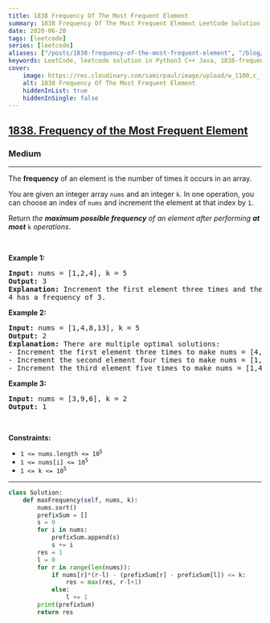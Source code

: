 ```yaml
---
title: 1838 Frequency Of The Most Frequent Element
summary: 1838 Frequency Of The Most Frequent Element LeetCode Solution Explained
date: 2020-06-20
tags: [leetcode]
series: [leetcode]
aliases: ["/posts/1838-frequency-of-the-most-frequent-element", "/blog/posts/1838-frequency-of-the-most-frequent-element", "/1838-frequency-of-the-most-frequent-element"]
keywords: LeetCode, leetcode solution in Python3 C++ Java, 1838-frequency-of-the-most-frequent-element solution
cover:
    image: https://res.cloudinary.com/samirpaul/image/upload/w_1100,c_fit,co_rgb:FFFFFF,l_text:Arial_70_bold:1838 Frequency Of The Most Frequent Element/problem-solving.webp
    alt: 1838 Frequency Of The Most Frequent Element
    hiddenInList: true
    hiddenInSingle: false
---
```



<h2><a href="https://leetcode.com/problems/frequency-of-the-most-frequent-element/">1838. Frequency of the Most Frequent Element</a></h2><h3>Medium</h3><hr><div><p>The <strong>frequency</strong> of an element is the number of times it occurs in an array.</p>

<p>You are given an integer array <code>nums</code> and an integer <code>k</code>. In one operation, you can choose an index of <code>nums</code> and increment the element at that index by <code>1</code>.</p>

<p>Return <em>the <strong>maximum possible frequency</strong> of an element after performing <strong>at most</strong> </em><code>k</code><em> operations</em>.</p>

<p>&nbsp;</p>
<p><strong class="example">Example 1:</strong></p>

<pre><strong>Input:</strong> nums = [1,2,4], k = 5
<strong>Output:</strong> 3<strong>
Explanation:</strong> Increment the first element three times and the second element two times to make nums = [4,4,4].
4 has a frequency of 3.</pre>

<p><strong class="example">Example 2:</strong></p>

<pre><strong>Input:</strong> nums = [1,4,8,13], k = 5
<strong>Output:</strong> 2
<strong>Explanation:</strong> There are multiple optimal solutions:
- Increment the first element three times to make nums = [4,4,8,13]. 4 has a frequency of 2.
- Increment the second element four times to make nums = [1,8,8,13]. 8 has a frequency of 2.
- Increment the third element five times to make nums = [1,4,13,13]. 13 has a frequency of 2.
</pre>

<p><strong class="example">Example 3:</strong></p>

<pre><strong>Input:</strong> nums = [3,9,6], k = 2
<strong>Output:</strong> 1
</pre>

<p>&nbsp;</p>
<p><strong>Constraints:</strong></p>

<ul>
	<li><code>1 &lt;= nums.length &lt;= 10<sup>5</sup></code></li>
	<li><code>1 &lt;= nums[i] &lt;= 10<sup>5</sup></code></li>
	<li><code>1 &lt;= k &lt;= 10<sup>5</sup></code></li>
</ul>
</div>

---




```python
class Solution:
    def maxFrequency(self, nums, k):
        nums.sort()
        prefixSum = []
        s = 0
        for i in nums:
            prefixSum.append(s)
            s += i
        res = 1
        l = 0
        for r in range(len(nums)):
            if nums[r]*(r-l) - (prefixSum[r] - prefixSum[l]) <= k:
                res = max(res, r-l+1)
            else:
                l += 1
        print(prefixSum)
        return res
```
